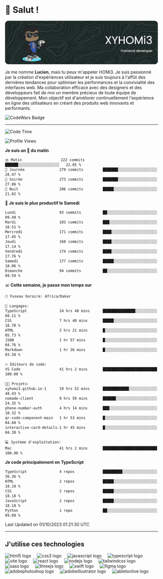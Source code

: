 # 👋 Salut !

![Header](./github-header-image.png)

Je me nomme **Lucien**, mais tu peux m'appeler HOMi3. Je suis passionné par la création d'expériences utilisateur et je suis toujours à l'affût des dernières tendances pour optimiser les performances et la convivialité des interfaces web. Ma collaboration efficace avec des designers et des développeurs fait de moi un membre précieux de toute équipe de développement. Mon objectif est d'améliorer continuellement l'expérience en ligne des utilisateurs en créant des produits web innovants et performants.

![CodeWars Badge](https://www.codewars.com/users/xyhomi3/badges/small)

---
<!--START_SECTION:waka-->
![Code Time](http://img.shields.io/badge/Code%20Time-47%20hrs%2031%20mins-blue)

![Profile Views](http://img.shields.io/badge/Vues%20du%20profil-711-blue)

**Je suis un 🐤 du matin** 

```text
🌞 Matin                  222 commits         ██████░░░░░░░░░░░░░░░░░░░   22.65 % 
🌆 Journée                279 commits         ███████░░░░░░░░░░░░░░░░░░   28.47 % 
🌃 Soirée                 273 commits         ███████░░░░░░░░░░░░░░░░░░   27.86 % 
🌙 Nuit                   206 commits         █████░░░░░░░░░░░░░░░░░░░░   21.02 % 
```
📅 **Je suis le plus productif le Samedi** 

```text
Lundi                    93 commits          ██░░░░░░░░░░░░░░░░░░░░░░░   09.49 % 
Mardi                    103 commits         ███░░░░░░░░░░░░░░░░░░░░░░   10.51 % 
Mercredi                 171 commits         ████░░░░░░░░░░░░░░░░░░░░░   17.45 % 
Jeudi                    168 commits         ████░░░░░░░░░░░░░░░░░░░░░   17.14 % 
Vendredi                 174 commits         ████░░░░░░░░░░░░░░░░░░░░░   17.76 % 
Samedi                   177 commits         █████░░░░░░░░░░░░░░░░░░░░   18.06 % 
Dimanche                 94 commits          ██░░░░░░░░░░░░░░░░░░░░░░░   09.59 % 
```


📊 **Cette semaine, je passe mon temps sur** 

```text
🕑︎ Fuseau horaire: Africa/Dakar

💬 Langages: 
TypeScript               24 hrs 40 mins      ███████████████░░░░░░░░░░   60.11 % 
CSS                      7 hrs 40 mins       █████░░░░░░░░░░░░░░░░░░░░   18.70 % 
HTML                     2 hrs 21 mins       █░░░░░░░░░░░░░░░░░░░░░░░░   05.73 % 
JSON                     1 hr 57 mins        █░░░░░░░░░░░░░░░░░░░░░░░░   04.76 % 
Markdown                 1 hr 26 mins        █░░░░░░░░░░░░░░░░░░░░░░░░   03.50 % 

🔥 Éditeurs de code: 
VS Code                  41 hrs 2 mins       █████████████████████████   100.00 % 

🐱‍💻 Projets: 
xyhomi3.github.io-1      19 hrs 52 mins      ████████████░░░░░░░░░░░░░   48.43 % 
nomade-client            9 hrs 59 mins       ██████░░░░░░░░░░░░░░░░░░░   24.35 % 
phone-number-auth        4 hrs 14 mins       ███░░░░░░░░░░░░░░░░░░░░░░   10.32 % 
qr-code-component-main   1 hr 53 mins        █░░░░░░░░░░░░░░░░░░░░░░░░   04.60 % 
interactive-card-details-1 hr 45 mins        █░░░░░░░░░░░░░░░░░░░░░░░░   04.30 % 

💻 Système d'exploitation: 
Mac                      41 hrs 2 mins       █████████████████████████   100.00 % 
```

**Je code principalement en TypeScript** 

```text
TypeScript               4 repos             █████████░░░░░░░░░░░░░░░░   36.36 % 
HTML                     2 repos             █████░░░░░░░░░░░░░░░░░░░░   18.18 % 
CSS                      2 repos             █████░░░░░░░░░░░░░░░░░░░░   18.18 % 
JavaScript               2 repos             █████░░░░░░░░░░░░░░░░░░░░   18.18 % 
Python                   1 repo              ██░░░░░░░░░░░░░░░░░░░░░░░   09.09 % 
```




 Last Updated on 01/10/2023 01:21:30 UTC
<!--END_SECTION:waka-->
---

## J'utilise ces technologies

<div align="left">
  <img src="https://skillicons.dev/icons?i=html" height="40" alt="html5 logo"  />
  <img width="12" />
  <img src="https://skillicons.dev/icons?i=css" height="40" alt="css3 logo"  />
  <img width="12" />
  <img src="https://skillicons.dev/icons?i=js" height="40" alt="javascript logo"  />
  <img width="12" />
  <img src="https://skillicons.dev/icons?i=ts" height="40" alt="typescript logo"  />
  <img width="12" />
  <img src="https://skillicons.dev/icons?i=vite" height="40" alt="vite logo"  />
  <img width="12" />
  <img src="https://skillicons.dev/icons?i=react" height="40" alt="react logo"  />
  <img width="12" />
  <img src="https://cdn.jsdelivr.net/gh/devicons/devicon/icons/nodejs/nodejs-original.svg" height="40" alt="nodejs logo"  />
  <img width="12" />
  <img src="https://skillicons.dev/icons?i=tailwind" height="40" alt="tailwindcss logo"  />
  <img width="12" />
  <img src="https://skillicons.dev/icons?i=sass" height="40" alt="sass logo"  />
  <img width="12" />
  <img src="https://skillicons.dev/icons?i=threejs" height="40" alt="threejs logo"  />
  <img width="12" />
  <img src="https://skillicons.dev/icons?i=swift" height="40" alt="swift logo"  />
  <img width="12" />
  <img src="https://skillicons.dev/icons?i=figma" height="40" alt="figma logo"  />
  <img width="12" />
  <img src="https://skillicons.dev/icons?i=ps" height="40" alt="adobephotoshop logo"  />
  <img width="12" />
  <img src="https://skillicons.dev/icons?i=ai" height="40" alt="adobeillustrator logo"  />
  <img width="12" />
  <img src="https://skillicons.dev/icons?i=ableton" height="40" alt="abletonlive logo"  />
</div>



